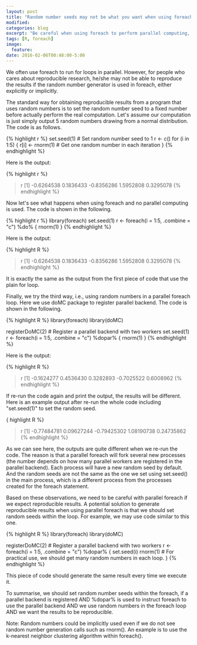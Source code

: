 ```yaml
---
layout: post
title: "Random number seeds may not be what you want when using foreach"
modified:
categories: blog
excerpt: "Be careful when using foreach to perform parallel computing, because the random number generator seed may not be what you expected."
tags: [R, foreach]
image:
  feature:
date: 2016-02-06T00:48:00-5:00
---
```


We often use foreach to run for loops in parallel. However, for people who cares about reproducible research, he/she may not be able to reproduce the results if the random number generator is used in foreach, either explicitly or implicitly.

The standard way for obtaining reproducible results from a program that uses random numbers is to set the random number seed to a fixed number before actually perform the real computation. Let's assume our computation is just simply output 5 random numbers drawing from a normal distribution. The code is as follows.

{% highlight r %}
set.seed(1)  # Set random number seed to 1
r <- c()
for (i in 1:5) {
    r[i] <- rnorm(1)  # Get one random number in each iteration
}
{% endhighlight %}

Here is the output:

{% highlight r %} 
> r
[1] -0.6264538  0.1836433 -0.8356286  1.5952808  0.3295078
{% endhighlight %} 

Now let's see what happens when using foreach and no parallel computing is used. The code is shown in the following.

{% highlight r %} 
library(foreach)
set.seed(1)
r <- foreach(i = 1:5, .combine = "c") %do% {
    rnorm(1)
}
{% endhighlight %}

Here is the output:

{% highlight R %} 
> r
[1] -0.6264538  0.1836433 -0.8356286  1.5952808  0.3295078
{% endhighlight %} 

It is exactly the same as the output from the first piece of code that use the plain for loop.

Finally, we try the third way, i.e., using random numbers in a parallel foreach loop. Here we use doMC package to register parallel backend. The code is shown in the following.

{% highlight R %} 
library(foreach)
library(doMC)

registerDoMC(2)  # Register a parallel backend with two workers
set.seed(1)
r <- foreach(i = 1:5, .combine = "c") %dopar% {
    rnorm(1)
}
{% endhighlight %} 

Here is the output:

{% highlight R %} 
> r
[1] -0.1624277  0.4536430  0.3282893 -0.7025522  0.6008962
{% endhighlight %} 

If re-run the code again and print the output, the results will be different. Here is an example output after re-run the whole code including "set.seed(1)" to set the random seed.

{ highlight R %}
> r
[1] -0.77484781  0.09627244 -0.79425302  1.08190738  0.24735862
{% endhighlight %}

As we can see here, the outputs are quite different when we re-run the code. The reason is that a parallel foreach will fork several new processes (the number depends on how many parallel workers are registered in the parallel backend). Each process will have a new random seed by default. And the random seeds are not the same as the one we set using set.seed() in the main process, which is a different process from the processes created for the foreach statement.

Based on these observations, we need to be careful with parallel foreach if we expect reproducible results. A potential solution to generate reproducible results when using parallel foreach is that we should set random seeds within the loop. For example, we may use code similar to this one.

{% highlight R %} 
library(foreach)
library(doMC)

registerDoMC(2)  # Register a parallel backend with two workers
r <- foreach(i = 1:5, .combine = "c") %dopar% {
    set.seed(i)
    rnorm(1)  # For practical use, we should get many random numbers in each loop.
}
{% endhighlight %} 

This piece of code should generate the same result every time we execute it.

To summarise, we should set random number seeds within the foreach, if a parallel backend is registered AND %dopar% is used to instruct foreach to use the parallel backend AND we use random numbers in the foreach loop AND we want the results to be reproducible.

Note: Random numbers could be implicitly used even if we do not see random number generation calls such as rnorm(). An example is to use the k-nearest neighbor clustering algorithm within foreach().


